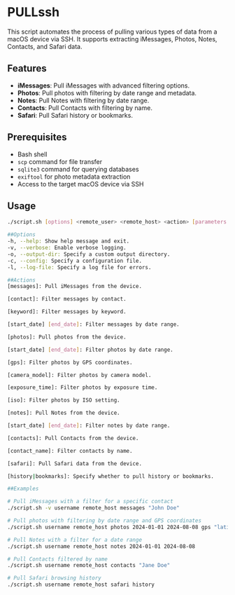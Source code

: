 # PULLssh

This script automates the process of pulling various types of data from a macOS device via SSH. It supports extracting iMessages, Photos, Notes, Contacts, and Safari data.

## Features

- **iMessages**: Pull iMessages with advanced filtering options.
- **Photos**: Pull photos with filtering by date range and metadata.
- **Notes**: Pull Notes with filtering by date range.
- **Contacts**: Pull Contacts with filtering by name.
- **Safari**: Pull Safari history or bookmarks.

## Prerequisites

- Bash shell
- `scp` command for file transfer
- `sqlite3` command for querying databases
- `exiftool` for photo metadata extraction
- Access to the target macOS device via SSH

## Usage

```bash
./script.sh [options] <remote_user> <remote_host> <action> [parameters...]

##Options
-h, --help: Show help message and exit.
-v, --verbose: Enable verbose logging.
-o, --output-dir: Specify a custom output directory.
-c, --config: Specify a configuration file.
-l, --log-file: Specify a log file for errors.

##Actions
[messages]: Pull iMessages from the device.

[contact]: Filter messages by contact.

[keyword]: Filter messages by keyword.

[start_date] [end_date]: Filter messages by date range.

[photos]: Pull photos from the device.

[start_date] [end_date]: Filter photos by date range.

[gps]: Filter photos by GPS coordinates.

[camera_model]: Filter photos by camera model.

[exposure_time]: Filter photos by exposure time.

[iso]: Filter photos by ISO setting.

[notes]: Pull Notes from the device.

[start_date] [end_date]: Filter notes by date range.

[contacts]: Pull Contacts from the device.

[contact_name]: Filter contacts by name.

[safari]: Pull Safari data from the device.

[history|bookmarks]: Specify whether to pull history or bookmarks.

##Examples

# Pull iMessages with a filter for a specific contact
./script.sh -v username remote_host messages "John Doe"

# Pull photos with filtering by date range and GPS coordinates
./script.sh username remote_host photos 2024-01-01 2024-08-08 gps "latitude,longitude"

# Pull Notes with a filter for a date range
./script.sh username remote_host notes 2024-01-01 2024-08-08

# Pull Contacts filtered by name
./script.sh username remote_host contacts "Jane Doe"

# Pull Safari browsing history
./script.sh username remote_host safari history
